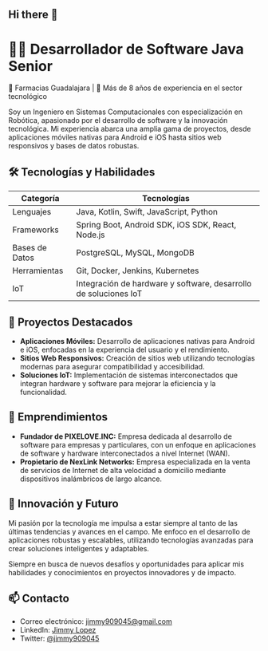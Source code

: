 ## Hi there 👋

<!--
**carlosjaime/carlosjaime** is a ✨ _special_ ✨ repository because its `README.md` (this file) appears on your GitHub profile.

Here are some ideas to get you started:

- 🔭 I’m currently working on ...
- 🌱 I’m currently learning ...
- 👯 I’m looking to collaborate on ...
- 🤔 I’m looking for help with ...
- 💬 Ask me about ...
- 📫 How to reach me: ...
- 😄 Pronouns: ...
- ⚡ Fun fact: ...
-->
# 👨‍💻 Desarrollador de Software Java Senior

📍 Farmacias Guadalajara | 💼 Más de 8 años de experiencia en el sector tecnológico

Soy un Ingeniero en Sistemas Computacionales con especialización en Robótica, apasionado por el desarrollo de software y la innovación tecnológica. Mi experiencia abarca una amplia gama de proyectos, desde aplicaciones móviles nativas para Android e iOS hasta sitios web responsivos y bases de datos robustas.

## 🛠 Tecnologías y Habilidades

| Categoría | Tecnologías |
|-----------|-------------|
| Lenguajes | Java, Kotlin, Swift, JavaScript, Python |
| Frameworks | Spring Boot, Android SDK, iOS SDK, React, Node.js |
| Bases de Datos | PostgreSQL, MySQL, MongoDB |
| Herramientas | Git, Docker, Jenkins, Kubernetes |
| IoT | Integración de hardware y software, desarrollo de soluciones IoT |

## 🌟 Proyectos Destacados

- **Aplicaciones Móviles:** Desarrollo de aplicaciones nativas para Android e iOS, enfocadas en la experiencia del usuario y el rendimiento.
- **Sitios Web Responsivos:** Creación de sitios web utilizando tecnologías modernas para asegurar compatibilidad y accesibilidad.
- **Soluciones IoT:** Implementación de sistemas interconectados que integran hardware y software para mejorar la eficiencia y la funcionalidad.

## 🚀 Emprendimientos

- **Fundador de PIXELOVE.INC:** Empresa dedicada al desarrollo de software para empresas y particulares, con un enfoque en aplicaciones de software y hardware interconectados a nivel Internet (WAN).
- **Propietario de NexLink Networks:** Empresa especializada en la venta de servicios de Internet de alta velocidad a domicilio mediante dispositivos inalámbricos de largo alcance.

## 🔭 Innovación y Futuro

Mi pasión por la tecnología me impulsa a estar siempre al tanto de las últimas tendencias y avances en el campo. Me enfoco en el desarrollo de aplicaciones robustas y escalables, utilizando tecnologías avanzadas para crear soluciones inteligentes y adaptables.

Siempre en busca de nuevos desafíos y oportunidades para aplicar mis habilidades y conocimientos en proyectos innovadores y de impacto.

## 📫 Contacto

- Correo electrónico: [jimmy909045@gmail.com](mailto:jimmy909045@gmail.com)
- LinkedIn: [Jimmy Lopez](https://www.linkedin.com/in/jimmy-lopez/)
- Twitter: [@jimmy909045](https://x.com/jimmy909045)

